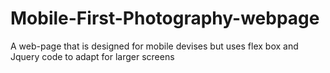 # Mobile-First-Photography-webpage
A web-page that is designed for mobile devises but uses flex box and Jquery code to adapt for larger screens
